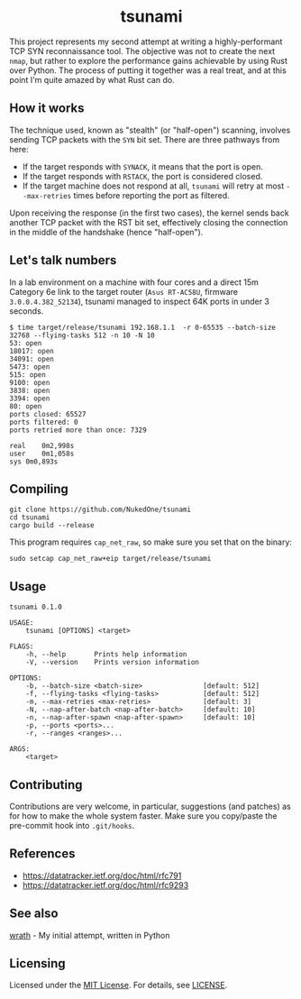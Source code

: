 <h1 align="center">tsunami</h1>

This project represents my second attempt at writing a highly-performant TCP SYN reconnaissance tool. The objective was not to create the next `nmap`, but rather to explore the performance gains achievable by using Rust over Python. The process of putting it together was a real treat, and at this point I'm quite amazed by what Rust can do.

## How it works

The technique used, known as "stealth" (or "half-open") scanning, involves sending TCP packets with the `SYN` bit set. There are three pathways from here:

- If the target responds with `SYNACK`, it means that the port is open.
- If the target responds with `RSTACK`, the port is considered closed.
- If the target machine does not respond at all, `tsunami` will retry at most `--max-retries` times before reporting the port as filtered.

Upon receiving the response (in the first two cases), the kernel sends back another TCP packet with the RST bit set, effectively closing the connection in the middle of the handshake (hence "half-open").

## Let's talk numbers

In a lab environment on a machine with four cores and a direct 15m Category 6e link to the target router (`Asus RT-AC58U`, firmware `3.0.0.4.382_52134`), tsunami managed to inspect 64K ports in under 3 seconds.

```
$ time target/release/tsunami 192.168.1.1  -r 0-65535 --batch-size 32768 --flying-tasks 512 -n 10 -N 10
53: open
18017: open
34091: open
5473: open
515: open
9100: open
3838: open
3394: open
80: open
ports closed: 65527
ports filtered: 0
ports retried more than once: 7329

real	0m2,998s
user	0m1,058s
sys	0m0,893s
```

## Compiling

```
git clone https://github.com/NukedOne/tsunami
cd tsunami
cargo build --release
```

This program requires `cap_net_raw`, so make sure you set that on the binary:

```
sudo setcap cap_net_raw+eip target/release/tsunami
```

## Usage

```
tsunami 0.1.0

USAGE:
    tsunami [OPTIONS] <target>

FLAGS:
    -h, --help       Prints help information
    -V, --version    Prints version information

OPTIONS:
    -b, --batch-size <batch-size>               [default: 512]
    -f, --flying-tasks <flying-tasks>           [default: 512]
    -m, --max-retries <max-retries>             [default: 3]
    -N, --nap-after-batch <nap-after-batch>     [default: 10]
    -n, --nap-after-spawn <nap-after-spawn>     [default: 10]
    -p, --ports <ports>...
    -r, --ranges <ranges>...

ARGS:
    <target>
```

## Contributing

Contributions are very welcome, in particular, suggestions (and patches) as for how to make the whole system faster. Make sure you copy/paste the pre-commit hook into `.git/hooks`.

## References

- https://datatracker.ietf.org/doc/html/rfc791
- https://datatracker.ietf.org/doc/html/rfc9293

## See also

[wrath](https://github.com/NukedOne/wrath) - My initial attempt, written in Python

## Licensing

Licensed under the [MIT License](https://opensource.org/licenses/MIT). For details, see [LICENSE](https://github.com/NukedOne/tsunami/blob/master/LICENSE).
